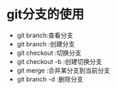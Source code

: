 # git分支的使用
- git branch:查看分支
- git branch <name>:创建分支
- git checkout <name>:切换分支
- git checkout -b <name>:创建切换分支
- git merge <name>:合并某分支到当前分支
- git branch -d <name>:删除分支

